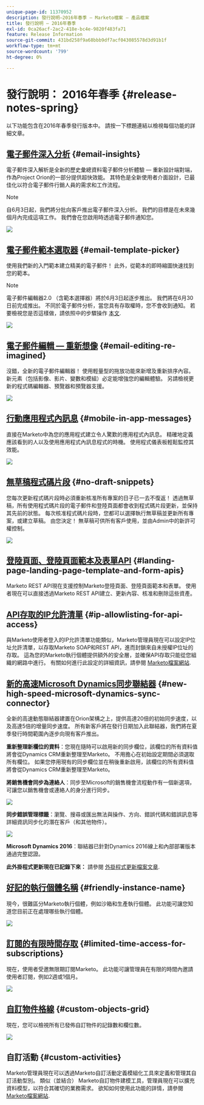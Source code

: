 ```yaml
---
unique-page-id: 11370952
description: 發行說明–2016年春季 — Marketo檔案 — 產品檔案
title: 發行說明 — 2016年春季
exl-id: 0ca26acf-2ac2-418e-bc4e-9820f483fa71
feature: Release Information
source-git-commit: 431bd258f9a68bbb9df7acf043085578d3d91b1f
workflow-type: tm+mt
source-wordcount: '799'
ht-degree: 0%

---
```


# 發行說明： 2016年春季 {#release-notes-spring}

以下功能包含在2016年春季發行版本中。 請按一下標題連結以檢視每個功能的詳細文章。

## [電子郵件深入分析](/help/marketo/product-docs/reporting/email-insights/email-insights-overview.md) {#email-insights}

電子郵件深入解析是全新的歷史彙總資料電子郵件分析體驗 — 重新設計端對端，作為Project Orion的一部分提供超快效能。 其特色是全新使用者介面設計，已最佳化以符合電子郵件行銷人員的需求和工作流程。

>[!NOTE]
>
>自6月3日起，我們將分批向客戶推出電子郵件深入分析。 我們的目標是在未來幾個月內完成這項工作。 我們會在您啟用時透過電子郵件通知您。

![](assets/two.png)

## [電子郵件範本選取器](/help/marketo/product-docs/email-marketing/general/email-editor-2/email-template-picker-overview.md) {#email-template-picker}

使用我們新的入門範本建立精美的電子郵件！ 此外，從範本的即時縮圖快速找到您的範本。

>[!NOTE]
>
>電子郵件編輯器2.0 （含範本選擇器）將於6月3日起逐步推出。 我們將在6月30日前完成推出。 不同於電子郵件分析，當您具有存取權時，您不會收到通知。 若要檢視您是否這樣做，請依照中的步驟操作 [本文](/help/marketo/product-docs/email-marketing/general/email-editor-2/transitioning-to-email-editor-2-0.md).

![](assets/5-29-home-starter-templates.png)

## [電子郵件編輯 — 重新想像](/help/marketo/product-docs/email-marketing/general/email-editor-2/email-editor-v2-0-overview.md) {#email-editing-re-imagined}

沒錯，全新的電子郵件編輯器！ 使用輕量型的拖放功能來新增及重新排序內容。 新元素（包括影像、影片、變數和模組）必定能增強您的編輯體驗。 另請檢視更新的程式碼編輯器、預覽器和預覽器支援。

![](assets/17a-29-modules-next.png)

## [行動應用程式內訊息](/help/marketo/product-docs/mobile-marketing/in-app-messages/understanding-in-app-messages.md) {#mobile-in-app-messages}

直接在Marketo中為您的應用程式建立令人驚歎的應用程式內訊息。 精確地定義應該看到的人以及使用應用程式內訊息程式的時機。 使用程式儀表板輕鬆監控其效能。

![](assets/pasted-image-at-2016-05-24-09-45-am.png)

## [無草稿程式碼片段](/help/marketo/product-docs/administration/users-and-roles/enable-no-draft-for-snippets.md) {#no-draft-snippets}

您每次更新程式碼片段時必須重新核准所有專案的日子已一去不復返！ 透過無草稿，所有使用程式碼片段的電子郵件和登陸頁面都會收到程式碼片段更新，並保持其先前的狀態。 每次核准程式碼片段時，您都可以選擇執行無草稿並更新所有專案，或建立草稿。 由您決定！ 無草稿可供所有客戶使用，並由Admin中的新許可權控制。

![](assets/image2016-5-16-15-3a41-3a17.png)

## [登陸頁面、登陸頁面範本及表單API](https://developers.marketo.com/blog/spring-2016-updates/) {#landing-page-landing-page-template-and-form-apis}

Marketo REST API現在支援控制Marketo登陸頁面、登陸頁面範本和表單。 使用者現在可以直接透過Marketo REST API建立、更新內容、核准和刪除這些資產。

## [API存取的IP允許清單](/help/marketo/product-docs/administration/additional-integrations/create-an-allowlist-for-ip-based-api-access.md) {#ip-allowlisting-for-api-access}

與Marketo使用者登入的IP允許清單功能類似，Marketo管理員現在可以設定IP位址允許清單，以存取Marketo SOAP和REST API，進而封鎖來自未授權IP位址的存取。 這為您的Marketo執行個體提供額外的安全層，並確保API存取只能從您組織的網路中進行。 有關如何進行此設定的詳細資訊，請參閱 [Marketo檔案網站](/help/marketo/product-docs/administration/additional-integrations/create-an-allowlist-for-ip-based-api-access.md).

## [新的高速Microsoft Dynamics同步聯結器](/help/marketo/product-docs/crm-sync/microsoft-dynamics-sync/microsoft-dynamics-sync-details/sync-status.md) {#new-high-speed-microsoft-dynamics-sync-connector}

全新的高速動態聯結器建置在Orion架構之上，提供高達20倍的初始同步速度，以及高達5倍的增量同步速度。 所有新客戶將在發行日期加入此聯結器，我們將在夏季發行時間範圍內逐步向現有客戶推出。

**重新整理新欄位的資料**：您現在隨時可以啟用新的同步欄位，該欄位的所有資料值將會從Dynamics CRM重新整理至Marketo。 不用擔心在初始設定期間必須選取所有欄位。 如果您停用現有的同步欄位並在稍後重新啟用，該欄位的所有資料值將會從Dynamics CRM重新整理至Marketo。

**將銷售機會同步為連絡人**：同步至Microsoft的銷售機會流程動作有一個新選項，可讓您以銷售機會或連絡人的身分進行同步。

![](assets/image2016-5-19-8-3a59-3a9.png)

**同步錯誤管理標籤**：瀏覽、搜尋或匯出無法與操作、方向、錯誤代碼和錯誤訊息等詳細資訊同步化的潛在客戶（和其他物件）。

![](assets/sync-errors.png)

**Microsoft Dynamics 2016**：聯結器已針對Dynamics 2016線上和內部部署版本通過完整認證。

**此外掛程式更新現在已記錄下來：** 請參閱 [外掛程式更新檔案文章](/help/marketo/product-docs/crm-sync/microsoft-dynamics-sync/marketo-plugin-releases-for-microsoft-dynamics.md).

## [好記的執行個體名稱](/help/marketo/product-docs/administration/settings/edit-subscription-settings.md) {#friendly-instance-name}

現今，很難區分Marketo執行個體，例如沙箱和生產執行個體。 此功能可讓您知道您目前正在處理哪些執行個體。

![](assets/image2016-5-16-15-3a57-3a14.png)

## [訂閱的有限時間存取](/help/marketo/product-docs/administration/users-and-roles/managing-marketo-users.md) {#limited-time-access-for-subscriptions}

現在，使用者受邀無限期訂閱Marketo。 此功能可讓管理員在有限的時間內邀請使用者訂閱，例如2週或1個月。

![](assets/image2016-5-16-15-3a59-3a52.png)

## [自訂物件格線](/help/marketo/product-docs/administration/marketo-custom-objects/understanding-marketo-custom-objects.md) {#custom-objects-grid}

現在，您可以檢視所有已發佈自訂物件的記錄數和欄位數。

![](assets/custom-objects-grid.png)

## 自訂活動 {#custom-activities}

Marketo管理員現在可以透過Marketo自訂活動定義模組化工具來定義和管理其自訂活動型別。 類似（並結合） Marketo自訂物件建模工具，管理員現在可以擴充資料模型，以符合其確切的業務需求。 欲知如何使用此功能的詳情，請參閱 [Marketo檔案網站](/help/marketo/product-docs/administration/marketo-custom-activities/understanding-custom-activities.md).
